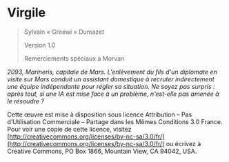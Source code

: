 # Virgile

> Sylvain « Greewi » Dumazet
> 
> Version 1.0
>
> Remerciements spéciaux à Morvan

*2093, Marineris, capitale de Mars. L'enlèvement du fils d'un diplomate en visite sur Mars conduit un assistant domestique à recruter indirectement une équipe indépendante pour régler sa situation. Ne soyez pas surpris : après tout, si une IA est mise face à un problème, n'est-elle pas amenée à le résoudre ?*

Cette œuvre est mise à disposition sous licence Attribution – Pas d’Utilisation Commerciale – Partage dans les Mêmes Conditions 3.0 France. Pour voir une copie de cette licence, visitez [http://creativecommons.org/licenses/by-nc-sa/3.0/fr/](http://creativecommons.org/licenses/by-nc-sa/3.0/fr/) ou écrivez à Creative Commons, PO Box 1866, Mountain View, CA 94042, USA.
